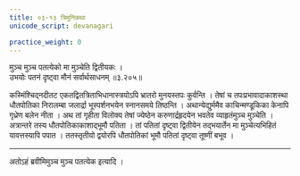 ```yaml
---
title: ०३-१३ त्रिमुनिकथा
unicode_script: devanagari

practice_weight: 0
---
```


मुञ्च मुञ्च पतत्येको मा मुञ्चेति द्वितीयकः ।  
उभयोः पतनं दृष्ट्वा मौनं सर्वार्थसाधनम् ॥३.२०५॥

कस्मिंश्चिद्नदीतट एकतद्वितत्रिताभिधानास्त्रयोऽपि भ्रातरो मुनयस्तपः कुर्वन्ति । तेषां च तपःप्रभावादाकाशस्था धौतपोतिका निरालम्बा जलार्द्रा भूस्पर्शनभयेन स्नानसमये तिष्ठन्ति । अथान्येद्युर्ममैव काचिन्मण्डूकिका केनापि गृध्रेण बलेन नीता । अथ तां गृहीता विलोक्य तेषां ज्येष्ठेन करुणार्द्रहृदयेन भवतेव व्याहृतंमुञ्च मुञ्चेति । अत्रान्तरे तस्य धौतपोतिकाकाशाद्भूमौ पतिता । तां पतितां दृष्ट्वा द्वितीयेन तद्भयार्तेन मा मुञ्चेत्यभिहितं यावत्तस्यापि पपात । ततस्तृतीयो द्वयोरपि धौतपोतिकां भूमौ पतितां दृष्ट्वा तूष्णीं बभूव ।  


***********************************************************************


अतोऽहं ब्रवीमिमुञ्च मुञ्च पतत्येक इत्यादि ।
